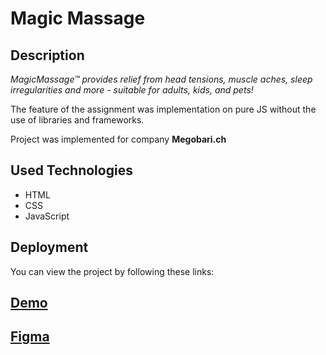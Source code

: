 # Magic Massage

## Description 
*MagicMassage™ provides relief from head tensions, 
muscle aches, sleep irregularities and more - suitable 
for adults, kids, and pets!*

The feature of the assignment was implementation on pure JS 
without the use of libraries and frameworks.

Project was implemented for company **Megobari.ch**

## Used Technologies 
- HTML
- CSS
- JavaScript

## Deployment
You can view the project by following these links:
## [Demo](https://marishka1997.github.io/magic-massage/)
## [Figma](https://www.figma.com/file/90SM6tvSOlIoHoh7pvOgVx/%E1%83%93%E1%83%90%E1%83%95%E1%83%90%E1%83%9A%E1%83%94%E1%83%91%E1%83%90?node-id=0%3A40&t=4R2dQ7ARoCaj5Cfr-0)